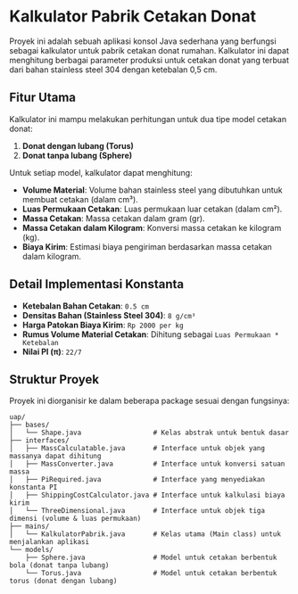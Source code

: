 # Kalkulator Pabrik Cetakan Donat

Proyek ini adalah sebuah aplikasi konsol Java sederhana yang berfungsi sebagai kalkulator untuk pabrik cetakan donat rumahan. Kalkulator ini dapat menghitung berbagai parameter produksi untuk cetakan donat yang terbuat dari bahan stainless steel 304 dengan ketebalan 0,5 cm.

## Fitur Utama

Kalkulator ini mampu melakukan perhitungan untuk dua tipe model cetakan donat:
1.  **Donat dengan lubang (Torus)**
2.  **Donat tanpa lubang (Sphere)**

Untuk setiap model, kalkulator dapat menghitung:
* **Volume Material**: Volume bahan stainless steel yang dibutuhkan untuk membuat cetakan (dalam cm³).
* **Luas Permukaan Cetakan**: Luas permukaan luar cetakan (dalam cm²).
* **Massa Cetakan**: Massa cetakan dalam gram (gr).
* **Massa Cetakan dalam Kilogram**: Konversi massa cetakan ke kilogram (kg).
* **Biaya Kirim**: Estimasi biaya pengiriman berdasarkan massa cetakan dalam kilogram.

## Detail Implementasi Konstanta
* **Ketebalan Bahan Cetakan**: `0.5 cm`
* **Densitas Bahan (Stainless Steel 304)**: `8 g/cm³`
* **Harga Patokan Biaya Kirim**: `Rp 2000 per kg`
* **Rumus Volume Material Cetakan**: Dihitung sebagai `Luas Permukaan * Ketebalan`
* **Nilai PI (π)**: `22/7`

## Struktur Proyek

Proyek ini diorganisir ke dalam beberapa package sesuai dengan fungsinya:

```text
uap/
├── bases/
│   └── Shape.java                  # Kelas abstrak untuk bentuk dasar
├── interfaces/
│   ├── MassCalculatable.java       # Interface untuk objek yang massanya dapat dihitung
│   ├── MassConverter.java          # Interface untuk konversi satuan massa
│   ├── PiRequired.java             # Interface yang menyediakan konstanta PI
│   ├── ShippingCostCalculator.java # Interface untuk kalkulasi biaya kirim
│   └── ThreeDimensional.java       # Interface untuk objek tiga dimensi (volume & luas permukaan)
├── mains/
│   └── KalkulatorPabrik.java       # Kelas utama (Main class) untuk menjalankan aplikasi
└── models/
    ├── Sphere.java                 # Model untuk cetakan berbentuk bola (donat tanpa lubang)
    └── Torus.java                  # Model untuk cetakan berbentuk torus (donat dengan lubang)

